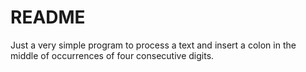 # README #

Just a very simple program to process a text and insert a colon in the middle of occurrences of four consecutive digits.
